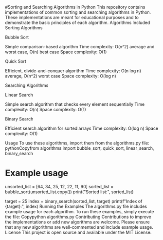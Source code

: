 #Sorting and Searching Algorithms in Python
This repository contains implementations of common sorting and searching algorithms in Python. These implementations are meant for educational purposes and to demonstrate the basic principles of each algorithm.
Algorithms Included
Sorting Algorithms

Bubble Sort

Simple comparison-based algorithm
Time complexity: O(n^2) average and worst case, O(n) best case
Space complexity: O(1)


Quick Sort

Efficient, divide-and-conquer algorithm
Time complexity: O(n log n) average, O(n^2) worst case
Space complexity: O(log n)



Searching Algorithms

Linear Search

Simple search algorithm that checks every element sequentially
Time complexity: O(n)
Space complexity: O(1)


Binary Search

Efficient search algorithm for sorted arrays
Time complexity: O(log n)
Space complexity: O(1)



Usage
To use these algorithms, import them from the algorithms.py file:
pythonCopyfrom algorithms import bubble_sort, quick_sort, linear_search, binary_search

# Example usage
unsorted_list = [64, 34, 25, 12, 22, 11, 90]
sorted_list = bubble_sort(unsorted_list.copy())
print("Sorted list:", sorted_list)

target = 25
index = binary_search(sorted_list, target)
print(f"Index of {target}:", index)
Running the Examples
The algorithms.py file includes example usage for each algorithm. To run these examples, simply execute the file:
Copypython algorithms.py
Contributing
Contributions to improve the implementations or add new algorithms are welcome. Please ensure that any new algorithms are well-commented and include example usage.
License
This project is open source and available under the MIT License.
